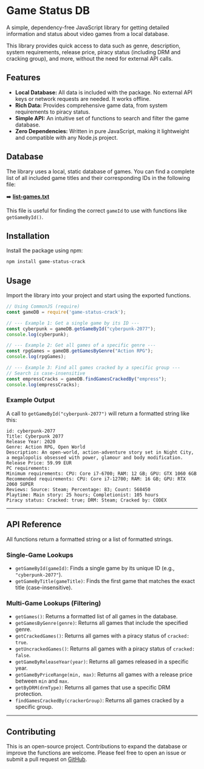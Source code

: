 # Game Status DB

A simple, dependency-free JavaScript library for getting detailed information and status about video games from a local
database.

This library provides quick access to data such as genre, description, system requirements, release price, piracy
status (including DRM and cracking group), and more, without the need for external API calls.

## Features

- **Local Database:** All data is included with the package. No external API keys or network requests are needed. It
  works offline.
- **Rich Data:** Provides comprehensive game data, from system requirements to piracy status.
- **Simple API:** An intuitive set of functions to search and filter the game database.
- **Zero Dependencies:** Written in pure JavaScript, making it lightweight and compatible with any Node.js project.

## Database

The library uses a local, static database of games. You can find a complete list of all included game titles and their
corresponding IDs in the following file:

➡️ **[list-games.txt](list-games.txt)**

This file is useful for finding the correct `gameId` to use with functions like `getGameById()`.

## Installation

Install the package using npm:

```bash
npm install game-status-crack
```

## Usage

Import the library into your project and start using the exported functions.

```javascript
// Using CommonJS (require)
const gameDB = require('game-status-crack');

// --- Example 1: Get a single game by its ID ---
const cyberpunk = gameDB.getGameById("cyberpunk-2077");
console.log(cyberpunk);

// --- Example 2: Get all games of a specific genre ---
const rpgGames = gameDB.getGamesByGenre("Action RPG");
console.log(rpgGames);

// --- Example 3: Find all games cracked by a specific group ---
// Search is case-insensitive
const empressCracks = gameDB.findGamesCrackedBy("empress");
console.log(empressCracks);
```

### Example Output

A call to `getGameById("cyberpunk-2077")` will return a formatted string like this:

```
id: cyberpunk-2077
Title: Cyberpunk 2077
Release Year: 2020
Genre: Action RPG, Open World
Description: An open-world, action-adventure story set in Night City, a megalopolis obsessed with power, glamour and body modification.
Release Price: 59.99 EUR
PC requirements:
Minimum requirements: CPU: Core i7-6700; RAM: 12 GB; GPU: GTX 1060 6GB
Recommended requirements: CPU: Core i7-12700; RAM: 16 GB; GPU: RTX 2060 SUPER
Reviews: Source: Steam; Percentage: 83; Count: 568450
Playtime: Main story: 25 hours; Completionist: 105 hours
Piracy status: Cracked: true; DRM: Steam; Cracked by: CODEX
```

---

## API Reference

All functions return a formatted string or a list of formatted strings.

### Single-Game Lookups

* `getGameById(gameId)`: Finds a single game by its unique ID (e.g., `"cyberpunk-2077"`).
* `getGameByTitle(gameTitle)`: Finds the first game that matches the exact title (case-insensitive).

### Multi-Game Lookups (Filtering)

* `getGames()`: Returns a formatted list of all games in the database.
* `getGamesByGenre(genre)`: Returns all games that include the specified genre.
* `getCrackedGames()`: Returns all games with a piracy status of `cracked: true`.
* `getUncrackedGames()`: Returns all games with a piracy status of `cracked: false`.
* `getGameByReleaseYear(year)`: Returns all games released in a specific year.
* `getGameByPriceRange(min, max)`: Returns all games with a release price between `min` and `max`.
* `getByDRM(drmType)`: Returns all games that use a specific DRM protection.
* `findGamesCrackedBy(crackerGroup)`: Returns all games cracked by a specific group.

---

## Contributing

This is an open-source project. Contributions to expand the database or improve the functions are welcome. Please feel
free to open an issue or submit a pull request on [GitHub](https://github.com/Josef2005/game-status-crack.git).
